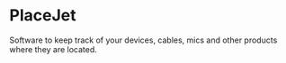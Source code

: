 # PlaceJet
Software to keep track of your devices, cables, mics and other products where they are located.
